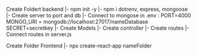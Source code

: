 Create Foldert backend 
    |- npm init -y 
    |- npm i dotrenv, express, mongoose
    |- Create server to port and db
    |- Connect to mongose in .env : PORT=4000
                                    MONGO_URI = mongodb://localhost:27017/nameDatabase
                                    SECRET=secretkey
    |- Create Models 
    |- Create controller
    |- Create routes
    |- Connect routes in server.js

Create Folder Frontend
    |- npx create-react-app nameFolder
